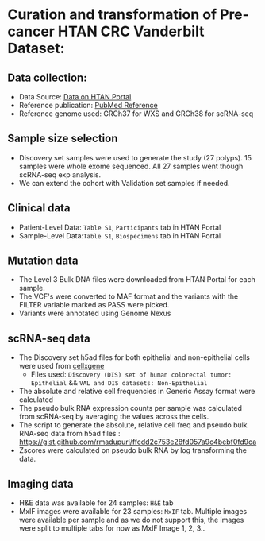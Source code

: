 # Curation and transformation of Pre-cancer HTAN CRC Vanderbilt Dataset:

## Data collection:
- Data Source: [Data on HTAN Portal](https://data.humantumoratlas.org/publications/vanderbilt_crc_chen_2021?tab=abstract)
- Reference publication: [PubMed Reference](https://pubmed.ncbi.nlm.nih.gov/34910928/)
- Reference genome used: GRCh37 for WXS and GRCh38 for scRNA-seq

## Sample size selection
- Discovery set samples were used to generate the study (27 polyps). 15 samples were whole exome sequenced. All 27 samples went though scRNA-seq exp analysis.
- We can extend the cohort with Validation set samples if needed.

## Clinical data
- Patient-Level Data: `Table S1`, `Participants` tab in HTAN Portal
- Sample-Level Data:`Table S1`, `Biospecimens` tab in HTAN Portal

## Mutation data
- The Level 3 Bulk DNA files were downloaded from HTAN Portal for each sample.
- The VCF's were converted to MAF format and the variants with the FILTER variable marked as PASS were picked. 
- Variants were annotated using Genome Nexus

## scRNA-seq data
- The Discovery set h5ad files for both epithelial and non-epithelial cells were used from [cellxgene](https://cellxgene.cziscience.com/collections/a48f5033-3438-4550-8574-cdff3263fdfd)
	- Files used: `Discovery (DIS) set of human colorectal tumor: Epithelial` && `VAL and DIS datasets: Non-Epithelial`
- The absolute and relative cell frequencies in Generic Assay format were calculated
- The pseudo bulk RNA expression counts per sample was calculated from scRNA-seq by averaging the values across the cells. 
- The script to generate the absolute, relative cell freq and pseudo bulk RNA-seq data from h5ad files : https://gist.github.com/rmadupuri/ffcdd2c753e28fd057a9c4bebf0fd9ca
- Zscores were calculated on pseudo bulk RNA by log transforming the data. 

## Imaging data
- H&E data was available for 24 samples: `H&E` tab
- MxIF images were available for 23 samples: `MxIF` tab. Multiple images were available per sample and as we do not support this, the images were split to multiple tabs for now as MxIF Image 1, 2, 3..
